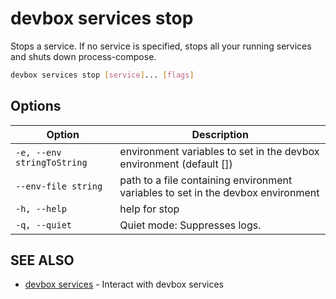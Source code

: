 # devbox services stop

Stops a service. If no service is specified, stops all your running services and shuts down process-compose.

```bash
devbox services stop [service]... [flags]
```

## Options

<!-- Markdown Table of Options -->
| Option | Description |
| --- | --- |
|  `-e, --env stringToString` |  environment variables to set in the devbox environment (default []) |
|  `--env-file string` | path to a file containing environment variables to set in the devbox environment |
| `-h, --help` | help for stop |
| `-q, --quiet` | Quiet mode: Suppresses logs. |

## SEE ALSO

* [devbox services](devbox_services.md)	 - Interact with devbox services

